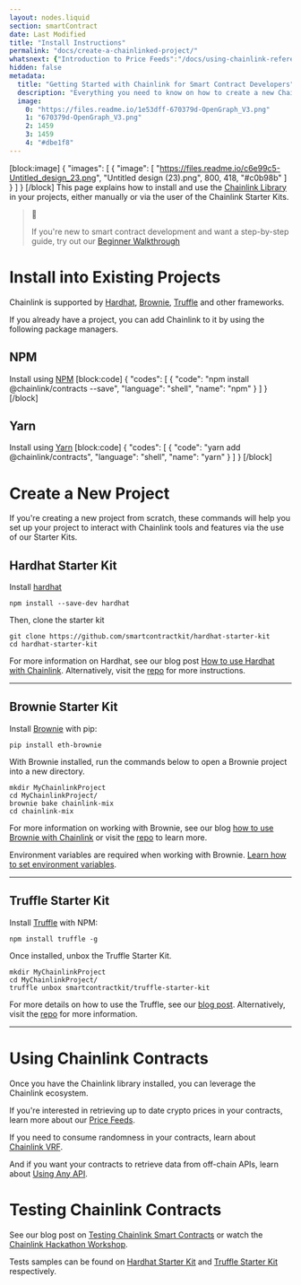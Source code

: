 ```yaml
---
layout: nodes.liquid
section: smartContract
date: Last Modified
title: "Install Instructions"
permalink: "docs/create-a-chainlinked-project/"
whatsnext: {"Introduction to Price Feeds":"/docs/using-chainlink-reference-contracts/", "Introduction to Chainlink VRF":"/docs/chainlink-vrf/", "Introduction to Using Any API":"/docs/request-and-receive-data/"}
hidden: false
metadata: 
  title: "Getting Started with Chainlink for Smart Contract Developers"
  description: "Everything you need to know on how to create a new Chainlink project or update an existing one using the Chainlink Library for Solidity"
  image: 
    0: "https://files.readme.io/1e53dff-670379d-OpenGraph_V3.png"
    1: "670379d-OpenGraph_V3.png"
    2: 1459
    3: 1459
    4: "#dbe1f8"
---
```

[block:image]
{
  "images": [
    {
      "image": [
        "https://files.readme.io/c6e99c5-Untitled_design_23.png",
        "Untitled design (23).png",
        800,
        418,
        "#c0b98b"
      ]
    }
  ]
}
[/block]
This page explains how to install and use the [Chainlink Library](../chainlink-framework/) in your projects, either manually or via the user of the Chainlink Starter Kits.

> 📘 
>
> If you're new to smart contract development and want a step-by-step guide, try out our [Beginner Walkthrough](../intermediates-tutorial/) 

# Install into Existing Projects

Chainlink is supported by <a href="http://hardhat.org" target="_blank">Hardhat</a>, <a href="https://eth-brownie.readthedocs.io/en/stable" target="_blank">Brownie</a>, <a href="https://www.trufflesuite.com" target="_blank">Truffle</a> and other frameworks.

If you already have a project, you can add Chainlink to it by using the following package managers.

## NPM 

Install using <a href="https://www.npmjs.com/" target="_blank" rel="noreferrer, noopener">NPM</a>
[block:code]
{
  "codes": [
    {
      "code": "npm install @chainlink/contracts --save",
      "language": "shell",
      "name": "npm"
    }
  ]
}
[/block]
## Yarn

Install using <a href="https://yarnpkg.com/" target="_blank" rel="noreferrer, noopener">Yarn</a>
[block:code]
{
  "codes": [
    {
      "code": "yarn add @chainlink/contracts",
      "language": "shell",
      "name": "yarn"
    }
  ]
}
[/block]
# Create a New Project

If you're creating a new project from scratch, these commands will help you set up your project to interact with Chainlink tools and features via the use of our Starter Kits.

## Hardhat Starter Kit

Install <a href="https://hardhat.org" target="_blank"> hardhat </a>

```shell
npm install --save-dev hardhat
```

Then, clone the starter kit

```shell
git clone https://github.com/smartcontractkit/hardhat-starter-kit
cd hardhat-starter-kit
```

For more information on Hardhat, see our blog post <a href="https://blog.chain.link/using-chainlink-with-hardhat/" target="_blank">How to use Hardhat with Chainlink</a>. Alternatively, visit the <a href="https://github.com/smartcontractkit/hardhat-starter-kit/blob/main/README.md" target="_blank">repo</a> for more instructions.
___

## Brownie Starter Kit

Install <a href="https://eth-brownie.readthedocs.io/en/stable/install.html" target="_blank" rel="noreferrer, noopener">Brownie</a> with pip:

```shell
pip install eth-brownie
```

With Brownie installed, run the commands below to open a Brownie project into a new directory.

```shell
mkdir MyChainlinkProject
cd MyChainlinkProject/
brownie bake chainlink-mix
cd chainlink-mix
```

For more information on working with Brownie, see our blog <a href="https://blog.chain.link/develop-python-defi-project/" target="_blank"  rel="noreferrer, noopener">how to use Brownie with Chainlink</a> or visit the <a href="https://github.com/smartcontractkit/chainlink-mix/blob/master/README.md" target="_blank" rel="noreferrer, noopener"> repo</a> to learn more.

Environment variables are required when working with Brownie. <a target="_blank" href="https://www.twilio.com/blog/2017/01/how-to-set-environment-variables.html">Learn how to set environment variables</a>.
___

## Truffle Starter Kit

Install <a href="https://www.trufflesuite.com/truffle" target="_blank" rel="noreferrer, noopener">Truffle</a> with NPM:

```shell
npm install truffle -g
```

Once installed, unbox the Truffle Starter Kit.

```shell Truffle
mkdir MyChainlinkProject
cd MyChainlinkProject/
truffle unbox smartcontractkit/truffle-starter-kit
```

For more details on how to use the Truffle, see our <a href="https://www.trufflesuite.com/blog/using-truffle-to-interact-with-chainlink-smart-contracts" target="_blank">blog post</a>. Alternatively, visit the <a href="https://github.com/smartcontractkit/box/blob/master/README.md" target="_blank">repo</a> for more information.
___


# Using Chainlink Contracts

Once you have the Chainlink library installed, you can leverage the Chainlink ecosystem. 

If you're interested in retrieving up to date crypto prices in your contracts, learn more about our [Price Feeds](../using-chainlink-reference-contracts/). 

If you need to consume randomness in your contracts, learn about [Chainlink VRF](../chainlink-vrf/). 

And if you want your contracts to retrieve data from off-chain APIs, learn about [Using Any API](../request-and-receive-data/).

# Testing Chainlink Contracts

See our blog post on <a href="https://blog.chain.link/testing-chainlink-smart-contracts/" target="_blank">Testing Chainlink Smart Contracts</a> or watch the <a href="https://www.youtube.com/watch?v=d8SqLaH8pu0" target="_blank">Chainlink Hackathon Workshop</a>.

Tests samples can be found on <a href="https://github.com/smartcontractkit/hardhat-starter-kit/tree/main/test" target="_blank">Hardhat Starter Kit</a> and <a href="https://github.com/smartcontractkit/truffle-starter-kit/tree/master/test" target="_blank">Truffle Starter Kit</a> respectively.